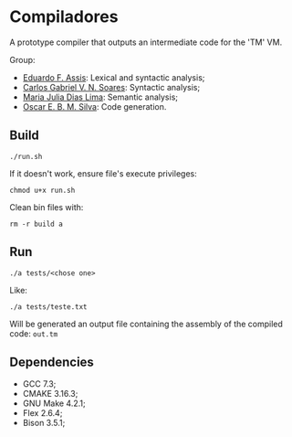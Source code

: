# Compiladores

A prototype compiler that outputs an intermediate code for the 'TM' VM.

Group:
- [Eduardo F. Assis](https://github.com/edassis): Lexical and syntactic analysis;
- [Carlos Gabriel V. N. Soares](https://github.com/gabuvns): Syntactic analysis;
- [Maria Julia Dias Lima](https://github.com/majuhdl): Semantic analysis;
- [Oscar E. B. M. Silva](https://github.com/Oscar2019): Code generation.

## Build

```
./run.sh
```

If it doesn't work, ensure file's execute privileges:
```
chmod u+x run.sh
```

Clean bin files with: 
```
rm -r build a
```

## Run

```
./a tests/<chose one>
```

Like:
```
./a tests/teste.txt
```

Will be generated an output file containing the assembly of the
compiled code: `out.tm`

## Dependencies
- GCC 7.3;
- CMAKE 3.16.3;
- GNU Make 4.2.1;
- Flex 2.6.4;
- Bison 3.5.1;
